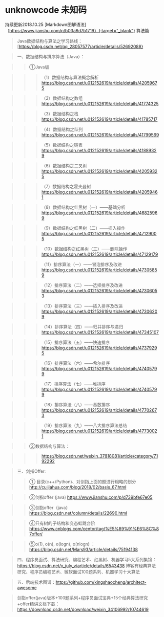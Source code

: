 # unknowcode 未知码
持续更新2018.10.25
[Markdown图解语法]（https://www.jianshu.com/p/b03a8d7b1719）{:target="_blank"}
算法篇

>Java数据结构与算法之学习路线：[https://blog.csdn.net/qq_28057577/article/details/52692089}

>一、数据结构与排序算法（Java）：

>>①Java版

>>>（1）数据结构与算法概念解析  https://blog.csdn.net/u012152619/article/details/42059675 

>>>（2）数据结构之数组 	https://blog.csdn.net/u012152619/article/details/41774325

>>>（3）数据结构之栈 	https://blog.csdn.net/u012152619/article/details/41785717

>>>（4）数据结构之队列 	https://blog.csdn.net/u012152619/article/details/41799569

>>>（5）数据结构之链表 	https://blog.csdn.net/u012152619/article/details/41889329

>>>（6）数据结构之二叉树   https://blog.csdn.net/u012152619/article/details/42059325

>>>（7）数据结构之霍夫曼树 https://blog.csdn.net/u012152619/article/details/42059461

>>>（8）数据结构之红黑树（一）——基础分析		https://blog.csdn.net/u012152619/article/details/46825969

>>>（9）数据结构之红黑树（二）——插入操作 	https://blog.csdn.net/u012152619/article/details/47129005

>>>（10）数据结构之红黑树（三）——删除操作 	https://blog.csdn.net/u012152619/article/details/47129179

>>>（11）排序算法（一）——冒泡排序及改进 		https://blog.csdn.net/u012152619/article/details/47305859

>>>（12）排序算法（二）——选择排序及改进 		https://blog.csdn.net/u012152619/article/details/47306053

>>>（13）排序算法（三）——插入排序及改进 		https://blog.csdn.net/u012152619/article/details/47306209

>>>（14）排序算法（四）——归并排序与递归 		https://blog.csdn.net/u012152619/article/details/47345107

>>>（15）排序算法（五）——快速排序 		https://blog.csdn.net/u012152619/article/details/47379295

>>>（16）排序算法（六）——希尔排序 		https://blog.csdn.net/u012152619/article/details/47405799

>>>（17）排序算法（七）——堆排序 			https://blog.csdn.net/u012152619/article/details/47405799

>>>（18）排序算法（八）——基数排序 		https://blog.csdn.net/u012152619/article/details/47702673

>>>（19）排序算法（九）——八大排序算法总结	https://blog.csdn.net/u012152619/article/details/47730021

>>②数据结构与算法：

>>>https://blog.csdn.net/weixin_37818081/article/category/7192292

>三、剑指Offer: 
>>① 目录(c++/Python)、对剑指上面的题进行粗略的划分 http://cuijiahua.com/blog/2018/02/basis_67.html	

>>②剑指offer (java) https://www.jianshu.com/p/d739bfe67e05

>>③剑指offer（java）https://blog.csdn.net/column/details/22690.html

>>④只有树的子结构和变态蛙跳台阶 https://www.cnblogs.com/centor/tag/%E5%89%91%E6%8C%87offer/

>>⑤o(1), o(n), o(logn), o(nlogn) ：https://blog.csdn.net/Mars93/article/details/75194138

>四、程序员面试、算法研究、编程艺术、红黑树、机器学习5大系列集锦：https://blog.csdn.net/v_july_v/article/details/6543438
>    博客有经典算法研究、程序员编程艺术、微软面试100题系列、机器学习十大算法

>五、后端技术图谱：https://github.com/xingshaocheng/architect-awesome

>剑指offer(java)版本+100题系列+程序员面试宝典+15个经典算法研究+offer精讲文档下载：
		https://download.csdn.net/download/weixin_34106992/10744619

